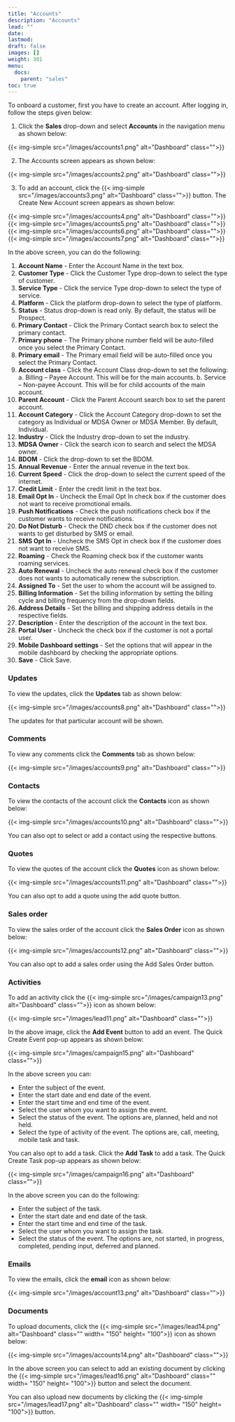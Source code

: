 ```yaml
---
title: "Accounts"
description: "Accounts"
lead: ""
date:
lastmod:
draft: false
images: []
weight: 301
menu:
  docs:
    parent: "sales"
toc: true
---
```


To onboard a customer, first you have to create an account. After logging in, follow the steps given below:

1.	Click the **Sales** drop-down and select **Accounts** in the navigation menu as shown below:

 {{< img-simple src="/images/accounts1.png"  alt="Dashboard" class="">}}

2.	The Accounts screen appears as shown below:

 {{< img-simple src="/images/accounts2.png"  alt="Dashboard" class="">}}

3.	To add an account, click the  {{< img-simple src="/images/accounts3.png"  alt="Dashboard" class="">}}  button. The Create New Account screen appears as shown below:

{{< img-simple src="/images/accounts4.png"  alt="Dashboard" class="">}}
{{< img-simple src="/images/accounts5.png"  alt="Dashboard" class="">}}
{{< img-simple src="/images/accounts6.png"  alt="Dashboard" class="">}}
{{< img-simple src="/images/accounts7.png"  alt="Dashboard" class="">}}

In the above screen, you can do the following:
1. **Account Name** - Enter the Account Name in the text box.
2. **Customer Type** - Click the Customer Type drop-down to select the type of customer.
3. **Service Type** - Click the service Type drop-down to select the type of service.
4. **Platform** - Click the platform drop-down to select the type of platform.
5. **Status** - Status drop-down is read only. By default, the status will be Prospect.
6. **Primary Contact** - Click the Primary Contact search box to select the primary contact.
7. **Primary phone** - The Primary phone number field will be auto-filled once you select the Primary Contact.
8. **Primary email** - The Primary email field will be auto-filled once you select the Primary Contact.
9. **Account class** - Click the Account Class drop-down to set the following:
      a. Billing – Payee Account. This will be for the main accounts.
      b. Service – Non-payee Account. This will be for child accounts of the main account.
10. **Parent Account** - Click the Parent Account search box to set the parent account.
11. **Account Category** - Click the Account Category drop-down to set the category as Individual or MDSA Owner or MDSA Member. By default, Individual.
12.	**Industry** - Click the Industry drop-down to set the industry.
13. **MDSA Owner** - Click the search icon to search and select the MDSA owner.
14. **BDOM** - Click the drop-down to set the BDOM.
15. **Annual Revenue** - Enter the annual revenue in the text box.
16. **Current Speed** - Click the drop-down to select the current speed of the internet.
17. **Credit Limit** - Enter the credit limit in the text box.
18. **Email Opt In** - Uncheck the Email Opt In check box if the customer does not want to receive promotional emails.
19. **Push Notifications** - Check the push notifications check box if the customer wants to receive notifications.
20. **Do Not Disturb** - Check the DND check box if the customer does not wants to get disturbed by SMS or email.
21. **SMS Opt In** - Uncheck the SMS Opt in check box if the customer does not want to receive SMS.
22. **Roaming** - Check the Roaming check box if the customer wants roaming services.
23. **Auto Renewal** - Uncheck the auto renewal check box if the customer does not wants to automatically renew the subscription.
24. **Assigned To** - Set the user to whom the account will be assigned to.
25.	**Billing Information** - Set the billing information by setting the billing cycle and billing frequency from the drop-down fields.
26. **Address Details** - Set the billing and shipping address details in the respective fields.
27.	**Description** - Enter the description of the account in the text box.
28. **Portal User** - Uncheck the check box if the customer is not a portal user.
29. **Mobile Dashboard settings** - Set the options that will appear in the mobile dashboard by checking the appropriate options.
30.	**Save** - Click Save.

### Updates

To view the updates, click the **Updates** tab as shown below:

{{< img-simple src="/images/accounts8.png"  alt="Dashboard" class="">}}

The updates for that particular account will be shown.

### Comments

To view any comments click the **Comments** tab as shown below:

{{< img-simple src="/images/accounts9.png"  alt="Dashboard" class="">}}

### Contacts

To view the contacts of the account click the **Contacts** icon as shown below:

{{< img-simple src="/images/accounts10.png"  alt="Dashboard" class="">}}

You can also opt to select or add a contact using the respective buttons.

### Quotes

To view the quotes of the account click the **Quotes** icon as shown below:

{{< img-simple src="/images/accounts11.png"  alt="Dashboard" class="">}}

You can also opt to add a quote using the add quote button.

### Sales order

To view the sales order of the account click the **Sales Order** icon as shown below:

{{< img-simple src="/images/accounts12.png"  alt="Dashboard" class="">}}

You can also opt to add a sales order using the Add Sales Order button.

### Activities

To add an activity click the {{< img-simple src="/images/campaign13.png"  alt="Dashboard" class="">}} icon as shown below:

{{< img-simple src="/images/lead11.png"  alt="Dashboard" class="">}}

In the above image, click the **Add Event** button to add an event. The Quick Create Event pop-up appears as shown below:

{{< img-simple src="/images/campaign15.png"  alt="Dashboard" class="">}}

In the above screen you can:

* Enter the subject of the event.
* Enter the start date and end date of the event.
* Enter the start time and end time of the event.
* Select the user whom you want to assign the event.
* Select the status of the event. The options are, planned, held and not held.
* Select the type of activity of the event. The options are, call, meeting, mobile task and task.

You can also opt to add a task. Click the **Add Task** to add a task. The Quick Create Task pop-up appears as shown below:

{{< img-simple src="/images/campaign16.png"  alt="Dashboard" class="">}}

In the above screen you can do the following:

* Enter the subject of the task.
* Enter the start date and end date of the task.
* Enter the start time and end time of the task.
* Select the user whom you want to assign the task.
* Select the status of the event. The options are, not started, in progress, completed,  pending input, deferred and planned.

### Emails

To view the emails, click the **email** icon as shown below:

{{< img-simple src="/images/account13.png"  alt="Dashboard" class="">}}

### Documents

To upload documents, click the {{< img-simple src="/images/lead14.png"  alt="Dashboard" class="" width= "150" height= "100">}} icon as shown below:

{{< img-simple src="/images/accounts14.png"  alt="Dashboard" class="">}}

In the above screen you can select to add an existing document by clicking the {{< img-simple src="/images/lead16.png"  alt="Dashboard" class="" width= "150" height= "100">}} button and select the document.

You can also upload new documents by clicking the {{< img-simple src="/images/lead17.png"  alt="Dashboard" class="" width= "150" height= "100">}} button.
